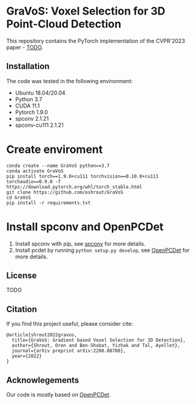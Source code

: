 # GraVoS: Voxel Selection for 3D Point-Cloud Detection
This repository contains the PyTorch implementation of the CVPR'2023 paper - [TODO](TODO).

## Installation
The code was tested in the following environment:
* Ubuntu 18.04/20.04
* Python 3.7
* CUDA 11.1
* Pytorch 1.9.0
* spconv 2.1.21
* spconv-cu111 2.1.21

# Create enviroment
```
conda create --name GraVoS python==3.7
conda activate GraVoS
pip install torch==1.9.0+cu111 torchvision==0.10.0+cu111 torchaudio==0.9.0 -f https://download.pytorch.org/whl/torch_stable.html
git clone https://github.com/oshrout/GraVoS
cd GraVoS
pip install -r requirements.txt
```

# Install spconv and OpenPCDet
1. Install spconv with pip, see [spconv](https://github.com/traveller59/spconv) for more details.
2. Install pcdet by running `python setup.py develop`, see [OpenPCDet](https://github.com/open-mmlab/OpenPCDet) for more details.

## License
TODO

## Citation
If you find this project useful, please consider cite:
```
@article{shrout2022gravos,
  title={GraVoS: Gradient based Voxel Selection for 3D Detection},
  author={Shrout, Oren and Ben-Shabat, Yizhak and Tal, Ayellet},
  journal={arXiv preprint arXiv:2208.08780},
  year={2022}
}
```

## Acknowlegements
Our code is mostly based on [OpenPCDet](https://github.com/open-mmlab/OpenPCDet).
